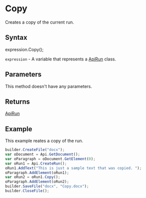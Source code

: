 # Copy

Creates a copy of the current run.

## Syntax

expression.Copy();

`expression` - A variable that represents a [ApiRun](../ApiRun.md) class.

## Parameters

This method doesn't have any parameters.

## Returns

[ApiRun](../ApiRun.md)

## Example

This example reates a copy of the run.

```javascript
builder.CreateFile("docx");
var oDocument = Api.GetDocument();
var oParagraph = oDocument.GetElement(0);
var oRun1 = Api.CreateRun();
oRun1.AddText("This is just a sample text that was copied. ");
oParagraph.AddElement(oRun1);
var oRun2 = oRun1.Copy();
oParagraph.AddElement(oRun2);
builder.SaveFile("docx", "Copy.docx");
builder.CloseFile();
```